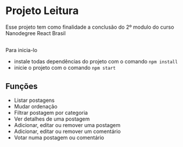 # Projeto Leitura

Esse projeto tem como finalidade a conclusão do 2º modulo do curso Nanodegree React Brasil

##

Para inicia-lo

* instale todas dependências do projeto com o comando `npm install`
* inicie o projeto com o comando `npm start`

## Funções

* Listar postagens
* Mudar ordenação
* Filtrar postagem por categoria
* Ver detalhes de uma postagem
* Adicionar, editar ou remover uma postagem
* Adicionar, editar ou remover um comentário
* Votar numa postagem ou comentário